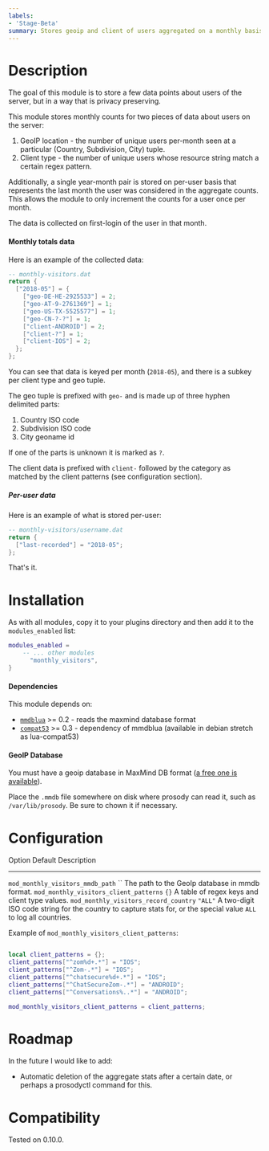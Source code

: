 ```yaml
---
labels:
- 'Stage-Beta'
summary: Stores geoip and client of users aggregated on a monthly basis
---
```


Description
===========

The goal of this module is to store a few data points about users of the
server, but in a way that is privacy preserving.

This module stores monthly counts for two pieces of data about users on the
server:

1. GeoIP location - the number of unique users per-month seen at a particular (Country, Subdivision, City) tuple.
2. Client type - the number of unique users whose resource string match a certain regex pattern.

Additionally, a single year-month pair is stored on per-user basis that
represents the last month the user was considered in the aggregate counts. This
allows the module to only increment the counts for a user once per month.

The data is collected on first-login of the user in that month.

#### Monthly totals data

Here is an example of the collected data:

```lua
-- monthly-visitors.dat
return {
  ["2018-05"] = {
    ["geo-DE-HE-2925533"] = 2;
    ["geo-AT-9-2761369"] = 1;
    ["geo-US-TX-5525577"] = 1;
    ["geo-CN-?-?"] = 1;
    ["client-ANDROID"] = 2;
    ["client-?"] = 1;
    ["client-IOS"] = 2;
  };
};
```

You can see that data is keyed per month (`2018-05`), and there is a subkey per
client type and geo tuple.

The geo tuple is prefixed with `geo-` and is made up of three hyphen delimited
parts: 

1. Country ISO code
2. Subdivision ISO code
3. City geoname id

If one of the parts is unknown it is marked as `?`.

The client data is prefixed with `client-` followed by the category as matched
by the client patterns (see configuration section).

##### Per-user data

Here is an example of what is stored per-user:

```lua
-- monthly-visitors/username.dat 
return {
  ["last-recorded"] = "2018-05";
};
```

That's it.

Installation
============

As with all modules, copy it to your plugins directory and then add it to the
`modules_enabled` list:

```lua
modules_enabled = 
    -- ... other modules
      "monthly_visitors",
}
```

#### Dependencies

This module depends on:

* [`mmdblua`][mmdblua] >= 0.2 - reads the maxmind database format
* [`compat53`][compat53]  >= 0.3 - dependency of mmdblua (available in debian stretch as lua-compat53)

#### GeoIP Database

You must have a geoip database in MaxMind DB format ([a free one
is available][geoip]).

Place the `.mmdb` file somewhere on disk where prosody can read it, such as
`/var/lib/prosody`. Be sure to chown it if necessary.


Configuration
=============

  Option                                   Default   Description
  --------------------------------------   --------- ---------------------------------------------------------------------------------------------------------------
  `mod_monthly_visitors_mmdb_path`         ``        The path to the GeoIp database in mmdb format.
  `mod_monthly_visitors_client_patterns`   `{}`      A table of regex keys and client type values.
  `mod_monthly_visitors_record_country`    `"ALL"`   A two-digit ISO code string for the country to capture stats for, or the special value `ALL` to log all countries.

Example of `mod_monthly_visitors_client_patterns`:

```lua

local client_patterns = {};
client_patterns["^zom%d+.*"] = "IOS";
client_patterns["^Zom-.*"] = "IOS";
client_patterns["^chatsecure%d+.*"] = "IOS";
client_patterns["^ChatSecureZom-.*"] = "ANDROID";
client_patterns["^Conversations%..*"] = "ANDROID";

mod_monthly_visitors_client_patterns = client_patterns;

```

Roadmap
=======

In the future I would like to add:

* Automatic deletion of the aggregate stats after a certain date, or perhaps a
  prosodyctl command for this.

Compatibility
=============

Tested on 0.10.0.

[geoip]: https://dev.maxmind.com/geoip/geoip2/geolite2/
[mmdblua]: https://github.com/daurnimator/mmdblua/releases
[compat53]: https://github.com/keplerproject/lua-compat-5.3
